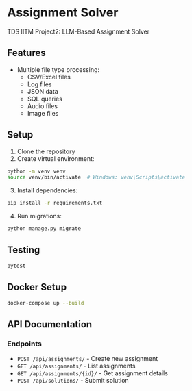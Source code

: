 # Assignment Solver

TDS IITM Project2: LLM-Based Assignment Solver

## Features

- Multiple file type processing:
  - CSV/Excel files
  - Log files
  - JSON data
  - SQL queries
  - Audio files
  - Image files
  
## Setup

1. Clone the repository
2. Create virtual environment:
```bash
python -m venv venv
source venv/bin/activate  # Windows: venv\Scripts\activate
```

3. Install dependencies:
```bash
pip install -r requirements.txt
```

4. Run migrations:
```bash
python manage.py migrate
```

## Testing

```bash
pytest
```

## Docker Setup

```bash
docker-compose up --build
```

## API Documentation

### Endpoints

- `POST /api/assignments/` - Create new assignment
- `GET /api/assignments/` - List assignments
- `GET /api/assignments/{id}/` - Get assignment details
- `POST /api/solutions/` - Submit solution
